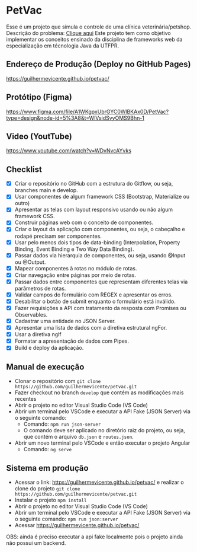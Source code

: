 # PetVac

Esse é um projeto que simula o controle de uma clínica veterinária/petshop. Descrição do problema: [Clique aqui](https://moodle.utfpr.edu.br/pluginfile.php/2906636/assignsubmission_file/submission_files/3850499/petvac.pdf?forcedownload=1)
Este projeto tem como objetivo implementar os conceitos ensinado da disciplina de frameworks web da especialização em técnologia Java da UTFPR.

## Endereço de Produção (Deploy no GitHub Pages)

https://guilhermevicente.github.io/petvac/

## Protótipo (Figma)

https://www.figma.com/file/A1WKgpxUbrGYC0WlBKAx0D/PetVac?type=design&node-id=5%3A8&t=WlVsidSvyOMS9Bhn-1

## Video (YoutTube)

https://www.youtube.com/watch?v=WDvNvcAYvks

## Checklist

- [x] Criar o repositório no GitHub com a estrutura do Gitflow, ou seja, branches main e develop.
- [x] Usar componentes de algum framework CSS (Bootstrap, Materialize ou outro)
- [X] Apresentar as telas com layout responsivo usando ou não algum framework CSS.
- [x] Construir páginas web com o conceito de componentes.
- [x] Criar o layout da aplicação com componentes, ou seja, o cabeçalho e rodapé precisam ser componentes.
- [x] Usar pelo menos dois tipos de data-binding (Interpolation, Property Binding, Event Binding e Two Way Data Binding).
- [x] Passar dados via hierarquia de componentes, ou seja, usando @Input ou @Output.
- [x] Mapear componentes à rotas no módulo de rotas.
- [x] Criar navegação entre páginas por meio de rotas.
- [x] Passar dados entre componentes que representam diferentes telas via parâmetros de rotas.
- [x] Validar campos do formulário com REGEX e apresentar os erros.
- [x] Desabilitar o botão de submit enquanto o formulário está inválido.
- [X] Fazer requisições a API com tratamento da resposta com Promises ou Observables.
- [X] Cadastrar uma entidade no JSON Server.
- [X] Apresentar uma lista de dados com a diretiva estrutural ngFor.
- [X] Usar a diretiva ngIf
- [X] Formatar a apresentação de dados com Pipes.
- [X] Build e deploy da aplicação.

## Manual de execução
- Clonar o repositório com `git clone https://github.com/guilhermevicente/petvac.git`
- Fazer checkout no branch `develop` que contém as modificações mais recentes
- Abrir o projeto no editor Visual Studio Code (VS Code)
- Abrir um terminal pelo VSCode e executar a API Fake (JSON Server) via o seguinte comando: 
  - Comando: `npm run json-server`
  - O comando deve ser aplicado no diretório raiz do projeto, ou seja, que contém o arquivo `db.json` e `routes.json`.
- Abrir um novo terminal pelo VSCode e então executar o projeto Angular
  - Comando: `ng serve`

## Sistema em produção

- Acessar o link: https://guilhermevicente.github.io/petvac/ e realizar o clone do projeto `git clone https://github.com/guilhermevicente/petvac.git`
- Instalar o projeto `npm install`
- Abrir o projeto no editor Visual Studio Code (VS Code)
- Abrir um terminal pelo VSCode e executar a API Fake (JSON Server) via o seguinte comando: `npm run json:server`
- Acessar https://guilhermevicente.github.io/petvac/

OBS: ainda é preciso executar a api fake localmente pois o projeto ainda não possui um backend.
